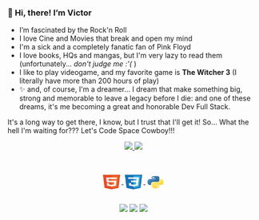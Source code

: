 ### 👋 Hi, there! I’m Victor
-   I’m fascinated by the Rock'n Roll
-   I love Cine and Movies that break and open my mind
-   I'm a sick and a completely fanatic fan of Pink Floyd
-   I love books, HQs and mangas, but I'm very lazy to read them (unfortunately... *don't judge me :'(* )
-   I like to play videogame, and my favorite game is **The Witcher 3** (I literally have more than 200 hours of play) 
- ✨ and, of course, I'm a dreamer... I dream that make something big, strong and memorable to leave a legacy before I die: 
   and one of these dreams, it's me becoming a great and honorable Dev Full Stack. 

It's a long way to get there, I know, but I trust that I'll get it! So... What the hell I'm waiting for??? Let's Code Space Cowboy!!!

<div align="center">
  <a href="https://github.com/BurningVictor">
  <img height="180em" src="https://github-readme-stats.vercel.app/api?username=BurningVictor&show_icons=true&theme=dracula&include_all_commits=true&count_private=true"/>
  <img height="180em" src="https://github-readme-stats.vercel.app/api/top-langs/?username=BurningVictor&layout=compact&langs_count=7&theme=dracula"/>
</div>

 ##
 
<div style="display: inline_block" align="center"><br>
  <img align="center" alt="Rafa-HTML" height="30" width="40" src="https://raw.githubusercontent.com/devicons/devicon/master/icons/html5/html5-original.svg">
  <img align="center" alt="Rafa-CSS" height="30" width="40" src="https://raw.githubusercontent.com/devicons/devicon/master/icons/css3/css3-original.svg">
  <img align="center" alt="Rafa-Python" height="30" width="40" src="https://raw.githubusercontent.com/devicons/devicon/master/icons/python/python-original.svg">
</div>

  
  ##
 
<div align="center"> 
  <a href="https://www.youtube.com/channel/UC3Oz8igrjxeTj7XXt7o6UbQ" target="_blank"><img src="https://img.shields.io/badge/YouTube-FF0000?style=for-the-badge&logo=youtube&logoColor=white" target="_blank"></a>
  <a href="https://www.instagram.com/burn.viktor/" target="_blank"><img src="https://img.shields.io/badge/-Instagram-%23E4405F?style=for-the-badge&logo=instagram&logoColor=white" target="_blank"></a>
 	<a href="https://www.twitch.tv/grayuri" target="_blank"><img src="https://img.shields.io/badge/Twitch-9146FF?style=for-the-badge&logo=twitch&logoColor=white" target="_blank"></a>
</div>
